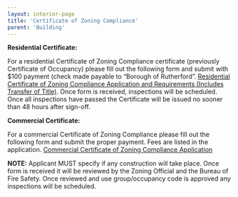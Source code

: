 ```yaml
---
layout: interior-page
title: 'Certificate of Zoning Compliance'
parent: 'Building'
---
```


**Residential Certificate:**

For a residential Certificate of Zoning Compliance certificate (previously Certificate of Occupancy) please
fill out the following form and submit with $100 payment (check made payable to “Borough of
Rutherford”. [Residential Certificate of Zoning Compliance Application and Requirements (Includes Transfer of Title)](https://storage.googleapis.com/static.rutherford-nj.com/building/Building%20Dept%20Forms/08_CO%20CZC%20Residential%20Application%20Form%20Dec%202023%20with%20Lead.pdf). Once form is received, inspections will be scheduled. Once all inspections have passed the
Certificate will be issued no sooner than 48 hours after sign-off.

**Commercial Certificate:**

For a commercial Certificate of Zoning Compliance please fill out the following form and submit the proper payment. Fees are listed in the application.  [Commercial Certificate of Zoning Compliance Application](https://storage.googleapis.com/static.rutherford-nj.com/building/Building%20Dept%20Forms/09-Commercial%20CZC%20Form.pdf)

**NOTE:** Applicant MUST specify if any construction will take place. Once form is received it will
be reviewed by the Zoning Official and the Bureau of Fire Safety. Once reviewed and use
group/occupancy code is approved any inspections will be scheduled.

